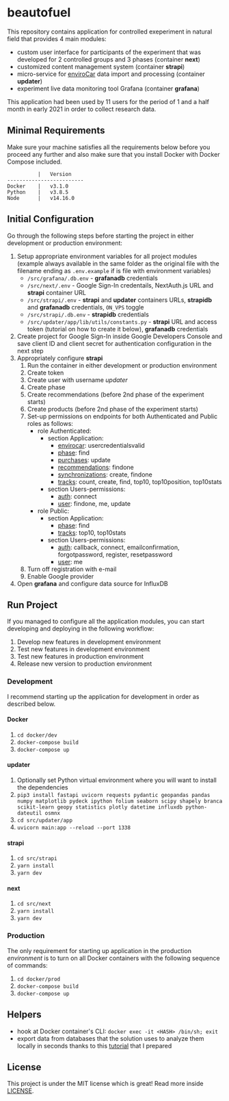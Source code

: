 # beautofuel

This repository contains application for controlled exeperiment in natural field that provides 4 main modules:

- custom user interface for participants of the experiment that was developed for 2 controlled groups and 3 phases (container **next**)
- customized content management system (container **strapi**)
- micro-service for [enviroCar](https://envirocar.org/) data import and processing (container **updater**)
- experiment live data monitoring tool Grafana (container **grafana**)

This application had been used by 11 users for the period of 1 and a half month in early 2021 in order to collect research data.

## Minimal Requirements

Make sure your machine satisfies all the requirements below before you proceed any further and also make sure that you install Docker with Docker Compose included.

```
          |   Version
-------------------------
Docker    |   v3.1.0
Python    |   v3.8.5
Node      |   v14.16.0
```

## Initial Configuration

Go through the following steps before starting the project in either development or production environment:

1. Setup appropriate environment variables for all project modules (example always available in the same folder as the original file with the filename ending as `.env.example` if is file with environment variables)
   - `/src/grafana/.db.env` - **grafanadb** credentials
   - `/src/next/.env` - Google Sign-In credentails, NextAuth.js URL and **strapi** container URL
   - `/src/strapi/.env` - **strapi** and **updater** containers URLs, **strapidb** and **grafanadb** credentials, `ON_VPS` toggle
   - `/src/strapi/.db.env` - **strapidb** credentials
   - `/src/updater/app/lib/utils/constants.py` - **strapi** URL and access token (tutorial on how to create it below), **grafanadb** credentials
2. Create project for Google Sign-In inside Google Developers Console and save client ID and client secret for authentication configuration in the next step
3. Appropriately configure **strapi**
   1. Run the container in either development or production environment
   2. Create token
   3. Create user with username *updater*
   4. Create phase
   5. Create recommendations (before 2nd phase of the experiment starts)
   6. Create products (before 2nd phase of the experiment starts)
   7. Set-up permissions on endpoints for both Authenticated and Public roles as follows:
      - role Authenticated:
        - section Application:
          - <u>envirocar</u>: usercredentialsvalid
          - <u>phase</u>: find
          - <u>purchases</u>: update
          - <u>recommendations</u>: findone
          - <u>synchronizations</u>: create, findone
          - <u>tracks</u>: count, create, find, top10, top10position, top10stats
        - section Users-permissions:
          - <u>auth</u>: connect
          - <u>user</u>: findone, me, update
      - role Public:
        - section Application:
          - <u>phase</u>: find
          - <u>tracks</u>: top10, top10stats
        - section Users-permissions:
          - <u>auth</u>: callback, connect, emailconfirmation, forgotpassword, register, resetpassword
          - <u>user</u>: me
   8. Turn off registration with e-mail
   9. Enable Google provider
4. Open **grafana** and configure data source for InfluxDB

## Run Project

If you managed to configure all the application modules, you can start developing and deploying in the following workflow:

1. Develop new features in development environment
2. Test new features in development environment
3. Test new features in production environment
4. Release new version to production environment

### Development

I recommend starting up the application for development in order as described below.

#### Docker

1. `cd docker/dev`
2. `docker-compose build`
3. `docker-compose up`

#### updater

1. Optionally set Python virtual environment where you will want to install the dependencies
2. `pip3 install fastapi uvicorn requests pydantic geopandas pandas numpy matplotlib pydeck ipython folium seaborn scipy shapely branca scikit-learn geopy statistics plotly datetime influxdb python-dateutil osmnx`
3. `cd src/updater/app`
4. `uvicorn main:app --reload --port 1338`

#### strapi

1. `cd src/strapi`
2. `yarn install`
3. `yarn dev`

#### next

1. `cd src/next`
2. `yarn install`
3. `yarn dev`

### Production

The only requirement for starting up application in the production _environment_ is to turn on all Docker containers with the following sequence of commands:

1. `cd docker/prod`
2. `docker-compose build`
3. `docker-compose up`

## Helpers

- hook at Docker container's CLI: `docker exec -it <HASH> /bin/sh; exit`
- export data from databases that the solution uses to analyze them locally in seconds thanks to this [tutorial](https://github.com/sampittko/tuke-beautofuel/blob/main/EXPORT.md) that I prepared

## License

This project is under the MIT license which is great! Read more inside [LICENSE](https://github.com/sampittko/tuke-beautofuel/blob/main/LICENSE).
